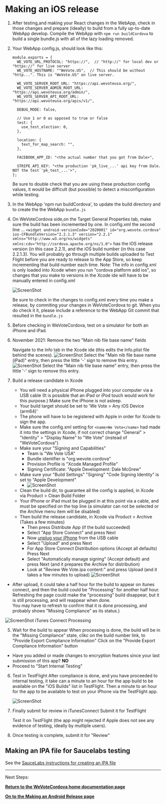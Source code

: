 # Making an iOS release

1. After testing,and making your React changes in the WebApp, check in those changes and prepare (ideally) to build from a fully 
up-to-date WebApp develop.  Compile the WebApp with `npm run buildCordova` to build a single bundle.js with all of the lazy loading removed.

2. Your WebApp config.js, should look like this:
    ```
    module.exports = {
      WE_VOTE_URL_PROTOCOL: "https://",  // "http://" for local dev or "https://" for live server
      WE_VOTE_HOSTNAME: ""WeVote.US",  // This should be without "http...". This is "WeVote.US" on live server.
    
      WE_VOTE_SERVER_ROOT_URL: "https://api.wevoteusa.org/",
      WE_VOTE_SERVER_ADMIN_ROOT_URL: "https://api.wevoteusa.org/admin/",
      WE_VOTE_SERVER_API_ROOT_URL: "https://api.wevoteusa.org/apis/v1/",
    
      DEBUG_MODE: false,
    
      // Use 1 or 0 as opposed to true or false
      test: {
        use_test_election: 0,
      },
    
      location: {
        text_for_map_search: "",
      },
    
      FACEBOOK_APP_ID: "<the actual number that you got from Dale>",
    
      STRIPE_API_KEY: "<the production 'pk_live_...' api key from Dale.  NOT the test 'pk_test_...'>",
    };
    ```

    
    Be sure to double check that you are using these production config values, it
    would be difficult (but possible) to detect a misconfiguration while testing.

3. In the WebApp 'npm run buildCordova', to update the build directory and to create the the WebApp `bundle.js`

4. On WeVoteCordova side,on the Target General Properties tab, make sure the build has been incremented by one.
   In config.xml the second line ...
    `<widget android-versionCode="2020001" id="org.wevote.cordova" ios-CFBundleVersion="2.2.1.3" version="2.2.1" xmlns="http://www.w3.org/ns/widgets" xmlns:cdv="http://cordova.apache.org/ns/1.0">`
   has the iOS release version (in this case 2.2.1), and the iOS build number (in this case 2.2.1.3).  You will probably go through multiple builds uploaded to Test Flight
   before you are ready to release to the App Store, so keep incrementing that build number each time.
   Note:  The info in config.xml is only loaded into Xcode when you run "cordova platform add ios", so changes that you make to versions in the Xcode ide will have to be manually entered in config.xml

   ![ScreenShot](images/XcodeGeneralProperties.png)
    
   Be sure to check in the changes to config.xml every time you make a release, by commiting your changes
   in WeVoteCordova to git.  When you do check it it, please include a reference to the WebApp
   Git commit that resulted in the `bundle.js`

6. Before checking in WeVoteCordova, test on a simulator for both an iPhone and iPad.

7. November 2021:  Remove the two "Main nib file base name" fields

    Navigate to the Info tab in the Xcode ide (this edits the Info.plist file behind the scenes).
   ![ScreenShot](images/RemoveMainNib.png)
    Select the "Main nib file base name (iPad)" entry, then press the little '-' sign to remove this entry.
   ![ScreenShot](images/RemoveMainNibFileBaseName.png)
   Select the "Main nib file base name" entry, then press the little '-' sign to remove this entry.

8. Build a release candidate in Xcode 

   * You will need a physical iPhone plugged into your computer via a USB cable (It is possible that an iPad or iPod touch would work for this purpose.)  Make sure the iPhone is not asleep.
   * Your build target should be set to 'We Vote > Any iOS Device (arm64)'
   * The phone will have to be registered with Apple in order for Xcode to sign the app.
   * Make sure the config.xml setting for `<name>We Vote</name>` had made it into the settings in Xcode, if not correct change "General" > "Identity" > "Display Name" to "We Vote" (instead of "WeVoteCordova")
   * Make sure your "Signing and Capabilities" 
     * Team is "We Vote USA"
     * Bundle identifier is "org.wevote.cordova"
     * Provision Profile is "Xcode Managed Profile"
     * Signing Certificate: "Apple Development: Dale McGrew"
   * Make sure your "Build Settings" "Signing" "Code Signing Identity" is set to "Apple Development"
     * ![ScreenShot](images/CodeSigningIdentity.png)
   * Clean the build dir, to guarantee all the config is applied, in Xcode via Product > Clean Build Folder
   * Your iPhone or iPad must be plugged in at this point via a cable, and must be specified on the top line (a simulator can not be selected or the Archive menu item will be disabled)
   * Then build the release candidate, in Xcode via Product > Archive (Takes a few minutes)
     * Then press Distribute App (if the build succeeded)
     * Select "App Store Connect" and press Next
     * Now [unplug your iPhone](https://stackoverflow.com/questions/35047557/unable-to-upload-app-to-itunes-connect-itunes-store-operation-failed-authenti) from the USB cable
     * Select "Upload" and press Next
     * For App Store Connect Distribution options (Accept all defaults) Press Next
     * Select "Automatically manage signing" (Accept default) and press Next  (and it prepares the Archive for distribution)
     * Look  at "Review We Vote.ipa content:" and press Upload  (and it takes a few minutes to upload)
       ![ScreenShot](images/UploadToAppStore.png)

 


 
  * After upload, it could take a half hour for the build to appear on itunes connect, and then
the build could be "Processing" for another half hour.  Refreshing the page could make the "processing" build disappear, but it
is still processing, and will reappear when done.  
You may have to refresh to confirm that it is done processing, and probably shows "Missing Compliance"
as its status.)

   ![ScreenShot](images/iTunesConnectProcessing.png)
   iTunes Connect Processing

5.  Wait for the build to appear
When processing is done, the build will be in the "Missing Compliance" state, clikc on the build number link, 
to "Provide Export Compliance Information"  Click on the "Provide Export Compliance Information" button

   * Have you added or made changes to encryption features since your last submission of this app? **NO**
   * Proceed to "Start Internal Testing"

6. Test in TestFlight
    After compliance is done, and you have proceeded to internal testing, it take can a minute to an hour for the app build
    to be available on the "iOS Builds" list in TestFlight.  Then a minute to an hour for the app to be available to test
    on your iPhone via the TestFlight app.

    ![ScreenShot](images/TestFlightAppBordered.jpg)  

7. Finally submit for review in iTunesConnect
    Submit it for TestFlight
    
    Test it on TestFlight (the app might rejected if Apple does not see any
    evidence of testing, ideally by multiple users).

8.  Once testing is complete, submit it for "Review"

## Making an IPA file for Saucelabs testing

See the [SauceLabs instructions for creating an IPA file](https://wiki.saucelabs.com/display/DOCS/Creating+an+ipa+File)

----
Next Steps:

**[Return to the WeVoteCordova home documentation page ](/README.md)**

**[On to the Making an Android Release page](MakingAnAndroidRelease.md)**
